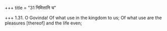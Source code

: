 +++
title = "31 निमित्तानि च"

+++
1.31. O Govinda! Of what use in the kingdom to us; Of what use are the
pleasures \[thereof\] and the life even;
